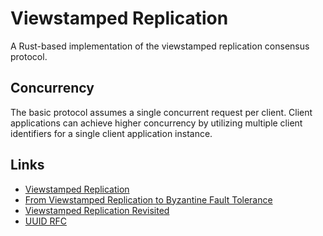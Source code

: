 # Viewstamped Replication
A Rust-based implementation of the viewstamped replication consensus protocol.

## Concurrency
The basic protocol assumes a single concurrent request per client.
Client applications can achieve higher concurrency by utilizing multiple client identifiers for a single client application instance. 

## Links
- [Viewstamped Replication](https://pmg.csail.mit.edu/papers/vr.pdf)
- [From Viewstamped Replication to Byzantine Fault Tolerance](https://pmg.csail.mit.edu/papers/vr-to-bft.pdf)
- [Viewstamped Replication Revisited](https://pmg.csail.mit.edu/papers/vr-revisited.pdf)
- [UUID RFC](https://www.ietf.org/archive/id/draft-peabody-dispatch-new-uuid-format-04.html)